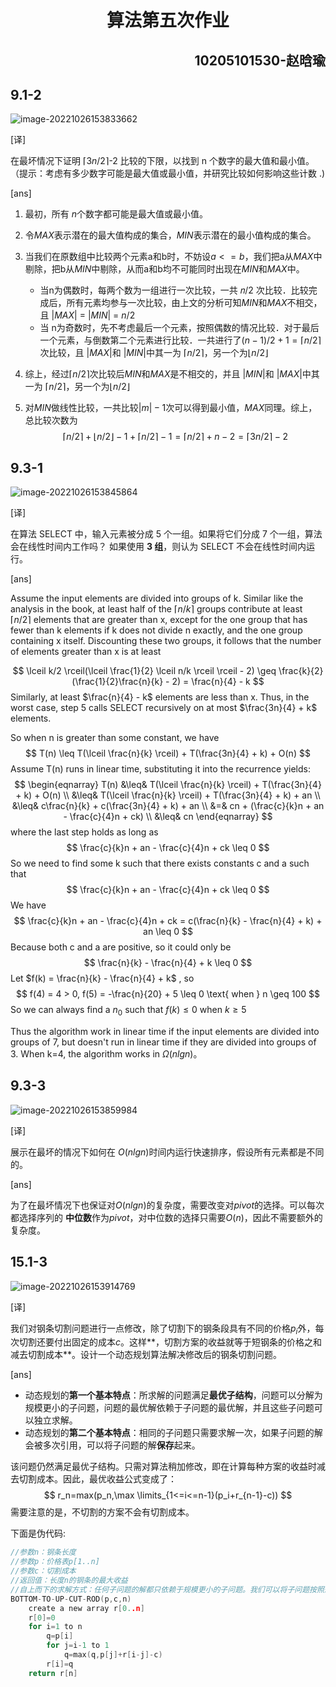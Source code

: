 <h1 align="center">算法第五次作业</h1>
<h2 align="right">10205101530-赵晗瑜</h2>

## 9.1-2

![image-20221026153833662](../../source/images/10205101530-%E8%B5%B5%E6%99%97%E7%91%9C-%E7%AE%97%E6%B3%95%E7%AC%AC%E4%BA%94%E6%AC%A1%E4%BD%9C%E4%B8%9A/image-20221026153833662.png)

[译]

在最坏情况下证明 $\lceil 3n/2 \rceil$-2 比较的下限，以找到 n 个数字的最大值和最小值。（提示：考虑有多少数字可能是最大值或最小值，并研究比较如何影响这些计数 .)

[ans]

1. 最初，所有 $n$个数字都可能是最大值或最小值。

2. 令$MAX$表示潜在的最大值构成的集合，$MIN$表示潜在的最小值构成的集合。

3. 当我们在原数组中比较两个元素a和b时，不妨设$a<=b$，我们把a从$MAX$中剔除，把b从$MIN$中剔除，从而a和b均不可能同时出现在$MIN$和$MAX$中。

   - 当n为偶数时，每两个数为一组进行一次比较，一共 𝑛/2 次比较．比较完成后，所有元素均参与一次比较，由上文的分析可知$MIN$和$MAX$不相交，且 $|MAX|$ = $|MIN|$ = $n/2$
   - 当 n为奇数时，先不考虑最后一个元素，按照偶数的情况比较．对于最后一个元素，与倒数第二个元素进行比较．一共进行了$(n-1)/2+1=\lceil n/2 \rceil$ 次比较，且  $|MAX|$和  $|MIN|$中其一为 $\lceil n/2 \rceil$，另一个为$\lfloor n/2 \rfloor$

4. 综上，经过$\lceil n/2 \rceil$次比较后$MIN$和$MAX$是不相交的，并且 $|MIN|$和 $|MAX|$中其一为 $\lceil n/2 \rceil$，另一个为$\lfloor n/2 \rfloor$

5. 对$MIN$做线性比较，一共比较$|m|-1$次可以得到最小值，$MAX$同理。综上，总比较次数为
   $$
   \lceil n/2 \rceil +\lfloor n/2 \rfloor-1+\lceil n/2 \rceil-1=\lceil n/2 \rceil+n-2=\lceil 3n/2 \rceil-2
   $$
   

## 9.3-1

![image-20221026153845864](../../source/images/10205101530-%E8%B5%B5%E6%99%97%E7%91%9C-%E7%AE%97%E6%B3%95%E7%AC%AC%E4%BA%94%E6%AC%A1%E4%BD%9C%E4%B8%9A/image-20221026153845864.png)

[译]

在算法 SELECT 中，输入元素被分成 5 个一组。如果将它们分成 7 个一组，算法会在线性时间内工作吗？ 如果使用 **3 组**，则认为 SELECT 不会在线性时间内运行。

[ans]

Assume the input elements are divided into groups of k. Similar like the analysis in the book, at least half of the $\lceil n/k \rceil$ groups contribute at least $\lceil n/2 \rceil$ elements that are greater than x, except for the one group that has fewer than k elements if k does not divide n exactly, and the one group containing x itself. Discounting these two groups, it follows that the number of elements greater than x is at least


$$
\lceil k/2 \rceil(\lceil \frac{1}{2} \lceil n/k \rceil \rceil - 2) \geq \frac{k}{2}(\frac{1}{2}\frac{n}{k} - 2) = \frac{n}{4} - k
$$
Similarly, at least $\frac{n}{4} - k$ elements are less than x. Thus, in the worst case, step 5 calls SELECT recursively on at most $\frac{3n}{4} + k$ elements.

So when n is greater than some constant, we have 
$$
T(n) \leq T(\lceil \frac{n}{k} \rceil) + T(\frac{3n}{4} + k) + O(n)
$$
Assume T(n) runs in linear time, substituting it into the recurrence yields:
$$
\begin{eqnarray}
T(n) &\leq& T(\lceil \frac{n}{k} \rceil) + T(\frac{3n}{4} + k) + O(n) \\
&\leq& T(\lceil \frac{n}{k} \rceil) + T(\frac{3n}{4} + k) + an \\
&\leq& c\frac{n}{k} + c(\frac{3n}{4} + k) + an \\
&=& cn + (\frac{c}{k}n + an - \frac{c}{4}n + ck) \\
&\leq& cn
\end{eqnarray}
$$
where the last step holds as long as
$$
\frac{c}{k}n + an - \frac{c}{4}n + ck \leq 0
$$
So we need to find some k such that there exists constants c and a such that
$$
\frac{c}{k}n + an - \frac{c}{4}n + ck \leq 0
$$
We have
$$
\frac{c}{k}n + an - \frac{c}{4}n + ck = c(\frac{n}{k} - \frac{n}{4} + k) + an \leq 0
$$
Because both c and a are positive, so it could only be
$$
\frac{n}{k} - \frac{n}{4} + k \leq 0
$$
Let $f(k) = \frac{n}{k} - \frac{n}{4} + k$   , so
$$
f(4) = 4 > 0, f(5) = -\frac{n}{20} + 5 \leq 0 \text{ when } n \geq 100
$$
So we can always find a $n_0$ such that $f(k) \leq 0$ when $k \geq 5$

Thus the algorithm work in linear time if the input elements are divided into groups of 7, but doesn't run in linear time if they are divided into groups of 3. When k=4, the algorithm works in $\Omega(nlgn)$。

## 9.3-3

![image-20221026153859984](../../source/images/10205101530-%E8%B5%B5%E6%99%97%E7%91%9C-%E7%AE%97%E6%B3%95%E7%AC%AC%E4%BA%94%E6%AC%A1%E4%BD%9C%E4%B8%9A/image-20221026153859984.png)

[译]

展示在最坏的情况下如何在 $O(nlgn)$时间内运行快速排序，假设所有元素都是不同的。

[ans]

为了在最坏情况下也保证对$O(nlgn)$的复杂度，需要改变对$pivot$的选择。可以每次都选择序列的 **中位数**作为$pivot$，对中位数的选择只需要$O(n)$，因此不需要额外的复杂度。

## 15.1-3

![image-20221026153914769](../../source/images/10205101530-%E8%B5%B5%E6%99%97%E7%91%9C-%E7%AE%97%E6%B3%95%E7%AC%AC%E4%BA%94%E6%AC%A1%E4%BD%9C%E4%B8%9A/image-20221026153914769.png)

[译]

我们对钢条切割问题进行一点修改，除了切割下的钢条段具有不同的价格$p_i$外，每次切割还要付出固定的成本*c*。这样**，切割方案的收益就等于短钢条的价格之和减去切割成本**。设计一个动态规划算法解决修改后的钢条切割问题。

[ans]

- 动态规划的**第一个基本特点**：所求解的问题满足**最优子结构**，问题可以分解为规模更小的子问题，问题的最优解依赖于子问题的最优解，并且这些子问题可以独立求解。
- 动态规划的**第二个基本特点**：相同的子问题只需要求解一次，如果子问题的解会被多次引用，可以将子问题的解**保存**起来。

该问题仍然满足最优子结构。只需对算法稍加修改，即在计算每种方案的收益时减去切割成本。因此，最优收益公式变成了：
$$
r_n=max(p_n,\max \limits_{1<=i<=n-1}(p_i+r_{n-1}-c))
$$
需要注意的是，不切割的方案不会有切割成本。

下面是伪代码:

```c
//参数n：钢条长度
//参数p：价格表p[1..n]
//参数c：切割成本
//返回值：长度n的钢条的最大收益
//自上而下的求解方式：任何子问题的解都只依赖于规模更小的子问题。我们可以将子问题按照规模由小到大的顺序进行求解。当求解某个子问题时，它所依赖的那些规模更小的子问题都已求解完毕，并且结果已经保存。每个子问题也只需要求解一次。
BOTTOM-TO-UP-CUT-ROD(p,c,n)
	create a new array r[0..n]
	r[0]=0
	for i=1 to n
		q=p[i]
		for j=i-1 to 1
			q=max(q,p[j]+r[i-j]-c)
		r[i]=q
	return r[n]
```